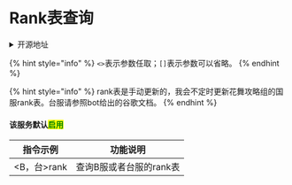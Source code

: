 # Rank表查询

<details>

<summary>开源地址</summary>

Hoshino的原生功能

</details>

{% hint style="info" %}
`<>`表示参数任取；`[]`表示参数可以省略。
{% endhint %}

{% hint style="info" %}
rank表是手动更新的，我会不定时更新花舞攻略组的国服rank表。台服请参照bot给出的谷歌文档。
{% endhint %}

#### 该服务默认<mark style="color:green;">启用</mark>

| 指令示例       | 功能说明           |
| ---------- | -------------- |
| \<B，台>rank | 查询B服或者台服的rank表 |
